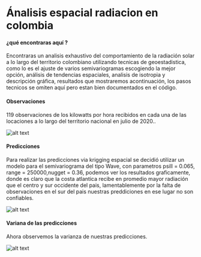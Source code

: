 # Ánalisis espacial radiacion en colombia
<h4>¿qué encontraras aquí ?</h4>
Encontraras un analisis exhaustivo del comportamiento de la radiación solar a lo largo del territorio colombiano utilizando tecnicas de geoestadistica, como lo es el ajuste de varios semivariogramas escogiendo la mejor opción, análisis de tendencias espaciales, analisis de isotropia y descripción gráfica, resultados que mostraremos acontinuación, los pasos tecnicos se omiten aquí pero estan bien documentados en el código. 

<h4>Observaciones</h4>
 119 observaciones de los kilowatts por hora recibidos en cada una de las locaciones   a lo largo del territorio nacional en julio de 2020.. 

![alt text](https://i.imgur.com/o7iqwIG.png)

<h4>Predicciones</h4>
  Para realizar las predicciones via krigging espacial se decidió utilizar un modelo para el semivariograma del tipo Wave, con parametros psill = 0.065,
                  range = 250000,nugget = 0.36, podemos ver los resultados graficamente, donde es claro que la costa atlantica recibe en promedio mayor radiación que el centro y sur occidente del pais, lamentablemente por la falta de observaciones en el sur del pais nuestras preddiciones en ese lugar no son confiables. 

  ![alt text](https://i.imgur.com/ZBiK0LE.png)
  
  <h4>Variana de las predicciones</h4>
  Ahora observemos la varianza de nuestras predicciones. 
  
  ![alt text](https://i.imgur.com/8g9EZXp.png)
  
  

